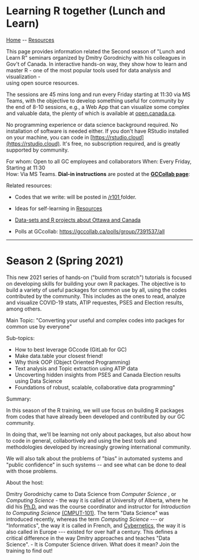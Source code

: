 # Learning R together (Lunch and Learn)

[ Home](index.md) --  [ Resources](resources.md) 


This page provides information related the Second season of "Lunch and Learn R" seminars organized by Dmitry Gorodnichy with his colleagues in Gov't of Canada. 
In interactive hands-on way, they show how to learn and master R - one of the most popular tools used for data analysis and visualization -  
using open source resources. 

The sessions are 45 mins long and run every Friday starting at 11:30 via MS Teams, with the objective to develop something useful for community by the end of 8-10 sessions,
e.g., a Web App that can  visualize some complex and  valuable data, the plenty of which is available at 
[open.canada.ca](https://open.canada.ca/en/open-data).
<!-- build from scratch AI and Data Science tools  R. 
<!-- Data Science Apps, such as [iTrack Covid](https://itrack.shinyapps.io/covid), using  R. 
These 40-min sessions are done via MS Teams each Friday, are open to public and are recorded. 
If you missed a session, you can catch up by watch it on 
-->
No programming experience or data science background required. No installation of software is needed either. 
If you don't have RStudio installed on your machine, you can code in [https://rstudio.cloud](https://rstudio.cloud). It's  free, no subscription required, and is greatly supported by community.

For whom: Open to all GC employees and collaborators
When: Every Friday, Starting at 11:30   
How: Via MS Teams.  **Dial-in instructions** are posted at the  [**GCCollab page**](https://gccollab.ca/discussion/view/7855036/ennew-series-of-lunch-and-learn-r-launched-new-lunch-and-learn-r-sub-group-created-fr): 

Related resources:
- Codes that we write: will be posted in [/r101 ](https://github.com/IVI-M/R-Ottawa/tree/master/r101) folder.   
- Ideas for self-learning in [Resources](resources.md)
- [Data-sets and R projects about Ottawa and Canada](https://github.com/IVI-M/R-Ottawa/blob/master/r-on-github-for-Canada.md)

- Polls at GCcollab: https://gccollab.ca/polls/group/7391537/all

---


<!-- 
- Other great packages: `tidyverse`  - `dplyr` and `dtplyr`, `stingr`,  `tidymodels` 
- Debugging  .R and .Rmd:   https://adv-r.hadley.nz/debugging.html
- https://github.com/ropenscilabs/testrmd  
- Options for hosting (deploying)  generated reports and Apps (hmtl, Rmd) -  with and without interaction
  - github.io (e.g.: https://ramikrispin.github.io/coronavirus_dashboard/#about)
  - rpubs.com, https://bookdown.org/, shinyapps.io 
-->



# Season 2 (Spring 2021)


 This new 2021 series of hands-on ("build from scratch") tutorials is focused on developing skills for building your own R packages. 
 The objective is to build a variety of useful packages for common use by all, using the codes contributed by the community. 
 This includes as the ones to read, analyze and visualize COVID-19 stats, ATIP requestes, PSES and Election results, among others.

Main Topic: "Converting your useful and complex codes into packges for common use by everyone"

Sub-topics:  
- How to best leverage GCcode (GitLab for GC)
- Make data.table your closest friend!
- Why think OOP (Object Oriented Programming)
- Text analysis and Topic extraction using ATIP data
- Uncoverting hidden insights from PSES and Canada Election results using Data Science       
- Foundations of robust, scalable, collaborative data programming"


Summary:   

In this season of the R training, we will use focus on building R packages from codes that have already been developed and contributed by our GC community.
<!-- Some of these codes have been already incorporated into tools used by other (eg. 
to con the results of the [Public Service Employee Survey (PSES)](https://www.canada.ca/en/treasury-board-secretariat/services/innovation/public-service-employee-survey.html).
 similar to how this is done [here](https://itrack.shinyapps.io/PSES/). -->
In doing that, 
we'll  be learning not only about packages, but also about how to code in general, collabortively and using the best tools and methodologies developed
by increasingly growing international community.
<!--
the record linking problem - one of the most common problems in Data Science, which happens when the same record is spelled differently in different data-sets, 
as well as about algorithms and  computer programming  -
the foundation of any automated system, including AI, an example of which we will build.-->
<!-- We will also touch upon the problem of "bias" in automated system - which could occur when there is a problem with the input data, 
the algorithm or its implementation.-->
We will also talk about the problems of "bias" in automated systems and  "public confidence" in such systems -- and see what can be done to deal with those problems.


About the host:    

<!-- In contrast to majority of his colleagues in Government of Canada, who came to Date Science from Mathematics, Statistics, Natural or Social Sciences, -->
Dmitry Gorodnichy came to Data Science from *Computer Science* , or *Computing Science* - the way it is called at University of Alberta, where he  did his [Ph.D.](https://www.bac-lac.gc.ca/eng/services/theses/Pages/item.aspx?idNumber=52241254) and was the course coordinator and instructor for *Introduction to Computing Science* [(CMPUT-101)](https://www.ualberta.ca/computing-science/undergraduate-studies/course-directory/courses/introduction-to-computing.html).
The term "Data Science" was introduced recently, whereas the term *Computing Science*  --- or "Informatics", the way it is called in French, and [Cybernetics](http://incyb.kiev.ua/?lang=en), the way it is also called in Europe --- existed for over half a century.
This defines a critical difference in the way Dmitry approaches and teaches "Data Science". -  It is Computer Science driven. What does it mean? Join the training to find out!
